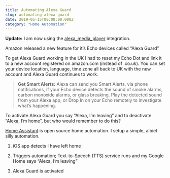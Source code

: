 ```yaml
---
title: Automating Alexa Guard
slug: automating-alexa-guard
date: 2019-05-15T00:00:00.000Z
category: "Home Automation"
---
```


**Update:** I am now using the [alexa_media_player](https://github.com/keatontaylor/alexa_media_player) integration.

Amazon released a new feature for it’s Echo devices called “Alexa Guard”

To get Alexa Guard working in the UK I had to reset my Echo Dot and link it to a new account registered on amazon.com (instead of .co.uk). You can set your device location, language, time zone all back to UK with the new account and Alexa Guard continues to work.

> **Get Smart Alerts:** Alexa can send you Smart Alerts, via phone notifications, if your Echo device detects the sound of smoke alarms, carbon monoxide alarms, or glass breaking. Play the detected sound from your Alexa app, or Drop In on your Echo remotely to investigate what’s happening.

To activate Alexa Guard you say “Alexa, I’m leaving” and to deactivate “Alexa, I’m home”, but who would remember to do this?

[Home Assistant](https://www.home-assistant.io/) is open source home automation. I setup a simple, albiet silly automation.

1. iOS app detects I have left home

2. Triggers automation; Text-to-Speech (TTS) service runs and my Google Home says “Alexa, I’m leaving”

3. Alexa Guard is activated

